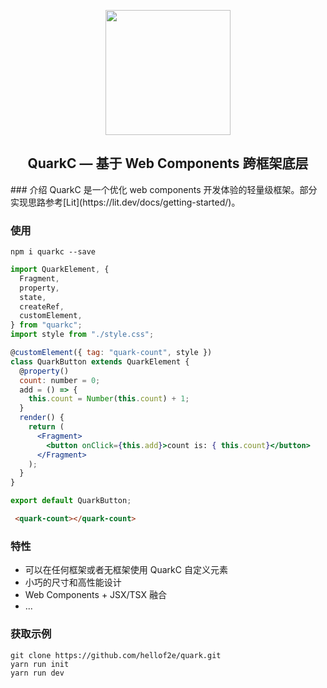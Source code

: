 
<p align="center">
  <a href="https://quark-design.hellobike.com/">
    <img width="200" src="https://user-images.githubusercontent.com/14307551/197440754-08db4379-eb0f-4808-890d-690355e6e8d2.png">
  </a>
</p>
<h2 align="center">QuarkC — 基于 Web Components 跨框架底层</h2>
### 介绍
QuarkC 是一个优化 web components 开发体验的轻量级框架。部分实现思路参考[Lit](https://lit.dev/docs/getting-started/)。  

### 使用  

```shell
npm i quarkc --save
```  

```jsx
import QuarkElement, {
  Fragment,
  property,
  state,
  createRef,
  customElement,
} from "quarkc";
import style from "./style.css";

@customElement({ tag: "quark-count", style })
class QuarkButton extends QuarkElement {
  @property()
  count: number = 0;
  add = () => {
    this.count = Number(this.count) + 1;
  }
  render() {
    return (
      <Fragment>
        <button onClick={this.add}>count is: { this.count}</button>
      </Fragment>
    );
  }
}

export default QuarkButton;

```
```html
 <quark-count></quark-count>
```

### 特性

* 可以在任何框架或者无框架使用 QuarkC 自定义元素
* 小巧的尺寸和高性能设计
* Web Components + JSX/TSX 融合  
* ...

### 获取示例

```shell
git clone https://github.com/hellof2e/quark.git
yarn run init 
yarn run dev
```
